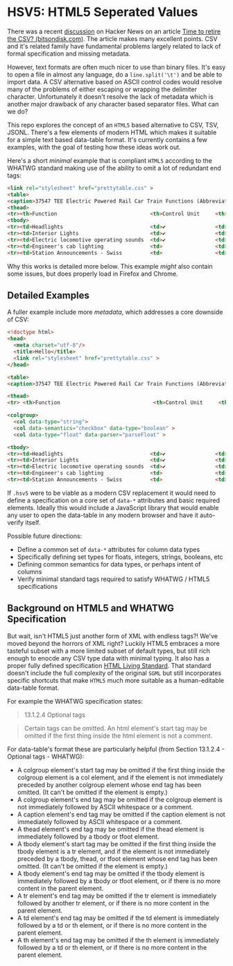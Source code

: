 # HSV5: HTML5 Seperated Values

There was a recent [discussion](https://news.ycombinator.com/item?id=28221654) on Hacker News on an article [Time to retire the CSV? (bitsondisk.com)](https://www.bitsondisk.com/writing/2021/retire-the-csv/).
The article makes many excellent points. CSV and it's related family have fundamental problems largely related to lack of formal specification and missing metadata.

However, text formats are often much nicer to use than binary files.
It's easy to open a file in almost any language, do a `line.split('\t')` and be able to import data.
A CSV alternative based on ASCII control codes would resolve many of the problems of either escaping or wrapping the delimiter character. 
Unfortunately it doesn't resolve the lack of metadata which is another major drawback of any character based separator files.
What can we do? 

This repo explores the concept of an `HTML5` based alternative to CSV, TSV, JSONL.
There's a few elements of modern HTML which makes it suitable for a simple text based data-table format. 
It's currently contains a few examples, with the goal of testing how these ideas work out. 

Here's a short _minimal_ example that is compliant `HTML5` according to the WHATWG standard making use of the ability to omit a lot of redundant end tags: 

```html
<link rel="stylesheet" href="prettytable.css" >
<table>
<caption>37547 TEE Electric Powered Rail Car Train Functions (Abbreviated)
<thead>
<tr><th>Function                              <th>Control Unit     <th>Central Station
<tbody>
<tr><td>Headlights                            <td>✔                <td>✔
<tr><td>Interior Lights                       <td>✔                <td>✔
<tr><td>Electric locomotive operating sounds  <td>✔                <td>✔
<tr><td>Engineer's cab lighting               <td>                 <td>✔
<tr><td>Station Announcements - Swiss         <td>                 <td>✔
```

Why this works is detailed more below. This example _might_ also contain some issues, but does properly load in Firefox and Chrome. 

## Detailed Examples 

A fuller example include more _metadata_, which addresses a core downside of CSV:

```html
<!doctype html>
<head>
  <meta charset="utf-8"/>
  <title>Hello</title>
  <link rel="stylesheet" href="prettytable.css" >
</head>

<table>
<caption>37547 TEE Electric Powered Rail Car Train Functions (Abbreviated)

<thead>
<tr> <th>Function                              <th>Control Unit     <th>Power Ratio

<colgroup>
  <col data-type="string">
  <col data-semantics="checkbox" data-type="boolean" >
  <col data-type="float" data-parser="parseFloat" > 

<tbody>
<tr><td>Headlights                            <td>✔                <td>1.92
<tr><td>Interior Lights                       <td>✔                <td>0.34
<tr><td>Electric locomotive operating sounds  <td>✔                <td>2.33
<tr><td>Engineer's cab lighting               <td>                 <td>NaN
<tr><td>Station Announcements - Swiss         <td>                 <td>Infinity
```

If `.hsv5` were to be viable as a modern CSV replacement it would need to define a specification on a core set of `data-*` attributes and basic required elements. Ideally this would include a JavaScript library that would enable any user to open the data-table in any modern browser and have it auto-verify itself. 

Possible future directions:

- Define a common set of `data-*` attributes for column data types
- Specifically defining set types for floats, integers, strings, booleans, etc
- Defining common semantics for data types, or perhaps intent of columns
- Verify minimal standard tags required to satisfy WHATWG / HTML5 specifications

## Background on HTML5 and WHATWG Specification

But wait, isn't HTML5 just another form of XML with endless tags?! We've moved beyond the horrors of XML right?
Luckily HTML5 embraces a more tasteful subset with a more limited subset of default types, but still rich enough to enocde any CSV type data with minimal typing.
It also has a proper fully defined specification [HTML Living Standard](https://html.spec.whatwg.org/multipage/syntax.html).
That standard doesn't include the full complexity of the original `SGML` but still incorporates specific shortcuts that make `HTML5` much more suitable as a human-editable data-table format. 

For example the WHATWG specification states: 
> 13.1.2.4 Optional tags

> Certain tags can be omitted.
> An html element's start tag may be omitted if the first thing inside the html element is not a comment.

For data-table's format these are particularly helpful (from Section 13.1.2.4 - Optional tags - WHATWG):

- A colgroup element's start tag may be omitted if the first thing inside the colgroup element is a col element, and if the element is not immediately preceded by another colgroup element whose end tag has been omitted. (It can't be omitted if the element is empty.)
- A colgroup element's end tag may be omitted if the colgroup element is not immediately followed by ASCII whitespace or a comment.
- A caption element's end tag may be omitted if the caption element is not immediately followed by ASCII whitespace or a comment.
- A thead element's end tag may be omitted if the thead element is immediately followed by a tbody or tfoot element.
- A tbody element's start tag may be omitted if the first thing inside the tbody element is a tr element, and if the element is not immediately preceded by a tbody, thead, or tfoot element whose end tag has been omitted. (It can't be omitted if the element is empty.)
- A tbody element's end tag may be omitted if the tbody element is immediately followed by a tbody or tfoot element, or if there is no more content in the parent element.
- A tr element's end tag may be omitted if the tr element is immediately followed by another tr element, or if there is no more content in the parent element.
- A td element's end tag may be omitted if the td element is immediately followed by a td or th element, or if there is no more content in the parent element.
- A th element's end tag may be omitted if the th element is immediately followed by a td or th element, or if there is no more content in the parent element.